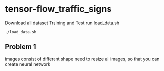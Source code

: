 # tensor-flow_traffic_signs

Download all dataset Training and Test
run load_data.sh

```
./load_data.sh
```

## Problem 1
images consist of different shape
need to resize all images, so that you can create neural network
